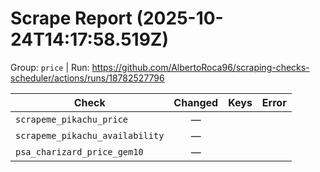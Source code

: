 # Scrape Report (2025-10-24T14:17:58.519Z)

Group: `price`  |  Run: https://github.com/AlbertoRoca96/scraping-checks-scheduler/actions/runs/18782527796

| Check | Changed | Keys | Error |
|---|:---:|:--|:--|
| `scrapeme_pikachu_price` | — |  |  |
| `scrapeme_pikachu_availability` | — |  |  |
| `psa_charizard_price_gem10` | — |  |  |
